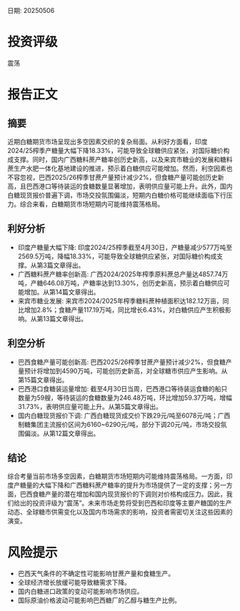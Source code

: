 
日期: 20250506

# 投资评级

震荡

# 报告正文

## 摘要

近期白糖期货市场呈现出多空因素交织的复杂局面。从利好方面看，印度2024/25榨季产糖量大幅下降18.33%，可能导致全球糖供应紧张，对国际糖价构成支撑。同时，国内广西糖料蔗产糖率创历史新高，以及来宾市糖业的发展和糖料蔗生产水肥一体化基地建设的推进，预示着白糖供应可能增加。然而，利空因素也不容忽视，巴西2025/26榨季甘蔗产量预计减少2%，但食糖产量可能创历史新高，且巴西港口等待装运的食糖数量显著增加，表明供应量可能上升。此外，国内白糖现货报价普遍下调，市场交投氛围偏淡，短期内白糖价格可能继续面临下行压力。综合来看，白糖期货市场短期内可能维持震荡格局。

## 利好分析

* 印度产糖量大幅下降: 印度2024/25榨季截至4月30日，产糖量减少577万吨至2569.5万吨，降幅18.33%，可能导致全球糖供应紧张，对国际糖价构成支撑。从第3篇文章得出。
* 广西糖料蔗产糖率创新高: 广西2024/2025年榨季原料蔗总产量达4857.74万吨，产糖646.08万吨，产糖率达到13.30%，创历史新高，预示着白糖供应可能增加。从第14篇文章得出。
* 来宾市糖业发展: 来宾市2024/2025年榨季糖料蔗种植面积达182.12万亩，同比增加2.8%；食糖产量117.19万吨，同比增长6.43%，对白糖供应产生积极影响。从第13篇文章得出。

## 利空分析

* 巴西食糖产量可能创新高: 巴西2025/26榨季甘蔗产量预计减少2%，但食糖产量预计将增加到4590万吨，可能创历史新高，对全球糖市供应产生影响。从第15篇文章得出。
* 巴西港口食糖装运量增加: 截至4月30日当周，巴西港口等待装运食糖的船只数量为59艘，等待装运的食糖数量为246.48万吨，环比增加59.37万吨，增幅31.73%，表明供应量可能上升。从第5篇文章得出。
* 国内白糖现货报价下调: 广西白糖现货成交价下跌29元/吨至6078元/吨；广西制糖集团主流报价区间为6160~6290元/吨，部分下调20元/吨，市场交投氛围偏淡。从第12篇文章得出。

## 结论

综合考量当前市场多空因素，白糖期货市场短期内可能维持震荡格局。一方面，印度产糖量的大幅下降和广西糖料蔗产糖率的提升为市场提供了一定的支撑；另一方面，巴西食糖产量的潜在增加和国内现货报价的下调则对价格构成压力。因此，我们给出的投资评级为“震荡”。未来市场走势将受到巴西和印度等主要产糖国的生产动态、全球糖市供需变化以及国内市场需求的影响，投资者需密切关注这些因素的演变。

# 风险提示

* 巴西天气条件的不确定性可能影响甘蔗产量和食糖生产。
* 全球经济增长放缓可能导致糖需求下降。
* 国内白糖进口政策的变动可能影响市场供应。
* 国际原油价格波动可能影响巴西糖厂的乙醇与糖生产比例。
